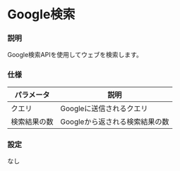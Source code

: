 # Google検索

### 説明

Google検索APIを使用してウェブを検索します。

### 仕様

| パラメータ        | 説明                             |
| ----------------- | --------------------------------- |
| クエリ            | Googleに送信されるクエリ          |
| 検索結果の数      | Googleから返される検索結果の数   |

### 設定

なし